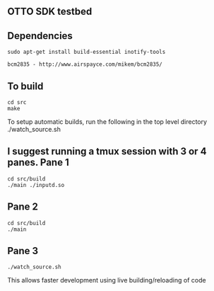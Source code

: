 OTTO SDK testbed
----------------

Dependencies
------------
	sudo apt-get install build-essential inotify-tools

	bcm2835 - http://www.airspayce.com/mikem/bcm2835/

To build
--------
	cd src
	make


To setup automatic builds, run the following in the top level directory
	./watch_source.sh

I suggest running a tmux session with 3 or 4 panes.
Pane 1
------
	cd src/build
	./main ./inputd.so

Pane 2
------
	cd src/build
	./main

Pane 3
------
	./watch_source.sh

This allows faster development using live building/reloading of code